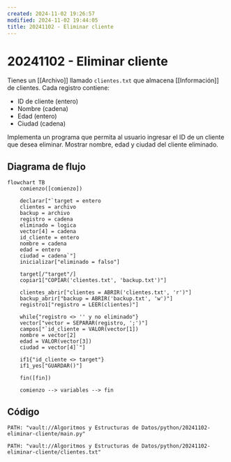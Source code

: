 ```yaml
---
created: 2024-11-02 19:26:57
modified: 2024-11-02 19:44:05
title: 20241102 - Eliminar cliente
---
```


# 20241102 - Eliminar cliente

Tienes un [[Archivo]] llamado `clientes.txt` que almacena [[Información]] de clientes. Cada registro contiene:

- ID de cliente (entero)
- Nombre (cadena)
- Edad (entero)
- Ciudad (cadena)

Implementa un programa que permita al usuario ingresar el ID de un cliente que desea eliminar. Mostrar nombre, edad y ciudad del cliente eliminado.

## Diagrama de flujo

```mermaid
flowchart TB
	comienzo([comienzo])
    
	declarar["`target = entero
	clientes = archivo
	backup = archivo
	registro = cadena
	eliminado = logica
	vector[4] = cadena
	id_cliente = entero
	nombre = cadena
	edad = entero
	ciudad = cadena`"]
	inicializar["eliminado = falso"]
	
	target[/"target"/]
	copiar1["COPIAR('clientes.txt', 'backup.txt')"]
	
	clientes_abrir["clientes = ABRIR('clientes.txt', 'r')"]
	backup_abrir["backup = ABRIR('backup.txt', 'w')"]
	registro1["registro = LEER(clientes)"]
	
	while{"registro <> '' y no eliminado"}
	vector["vector = SEPARAR(registro, ';')"]
	campos["`id_cliente = VALOR(vector[1])
	nombre = vector[2]
	edad = VALOR(vector[3])
	ciudad = vector[4]`"]
	
	if1{"id_cliente <> target"}
	if1_yes["GUARDAR()"]
	
    fin([fin])
    
	comienzo --> variables --> fin
```

## Código

```embed-python
PATH: "vault://Algoritmos y Estructuras de Datos/python/20241102-eliminar-cliente/main.py"
```

```embed-python
PATH: "vault://Algoritmos y Estructuras de Datos/python/20241102-eliminar-cliente/clientes.txt"
```
